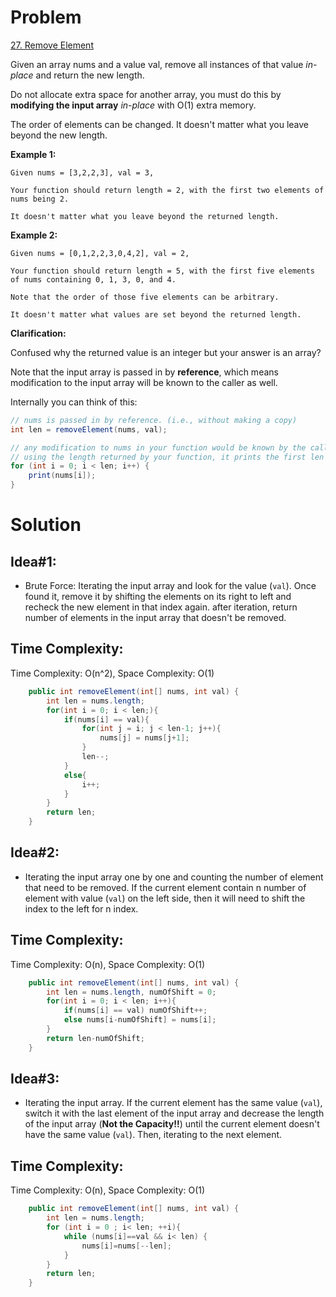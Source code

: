 # Problem
[27. Remove Element](https://leetcode.com/problems/remove-element/)

Given an array nums and a value val, remove all instances of that value *in-place* and return the new length.

Do not allocate extra space for another array, you must do this by **modifying the input array** *in-place* with O(1) extra memory.

The order of elements can be changed. It doesn't matter what you leave beyond the new length.
 

**Example 1:**
```text
Given nums = [3,2,2,3], val = 3,

Your function should return length = 2, with the first two elements of nums being 2.

It doesn't matter what you leave beyond the returned length.
```

**Example 2:**
```text
Given nums = [0,1,2,2,3,0,4,2], val = 2,

Your function should return length = 5, with the first five elements of nums containing 0, 1, 3, 0, and 4.

Note that the order of those five elements can be arbitrary.

It doesn't matter what values are set beyond the returned length.
```

**Clarification:**

Confused why the returned value is an integer but your answer is an array?

Note that the input array is passed in by **reference**, which means modification to the input array will be known to the caller as well.

Internally you can think of this:
```java
// nums is passed in by reference. (i.e., without making a copy)
int len = removeElement(nums, val);

// any modification to nums in your function would be known by the caller.
// using the length returned by your function, it prints the first len elements.
for (int i = 0; i < len; i++) {
    print(nums[i]);
}
```


# Solution
## Idea#1:
* Brute Force: Iterating the input array and look for the value (```val```). Once found it, remove it by shifting the elements on its right to left and recheck the new element in that index again. after iteration, return number of elements in the input array that doesn't be removed.
##  Time Complexity:
Time Complexity: O(n^2), Space Complexity: O(1)

```java
    public int removeElement(int[] nums, int val) {
        int len = nums.length;
        for(int i = 0; i < len;){
            if(nums[i] == val){
                for(int j = i; j < len-1; j++){
                    nums[j] = nums[j+1];
                }
                len--;
            }
            else{
                i++;
            }
        }
        return len;
    }
```

## Idea#2:
* Iterating the input array one by one and counting the number of element that need to be removed. If the current element contain n number of element with value (```val```) on the left side, then it will need to shift the index to the left for n index.


##  Time Complexity:
Time Complexity: O(n), Space Complexity: O(1)

```java
    public int removeElement(int[] nums, int val) {
        int len = nums.length, numOfShift = 0;
        for(int i = 0; i < len; i++){
            if(nums[i] == val) numOfShift++;
            else nums[i-numOfShift] = nums[i];
        }
        return len-numOfShift;
    }
```

## Idea#3:

* Iterating the input array. If the current element has the same value (```val```), switch it with the last element of the input array and decrease the length of the input array (**Not the Capacity!!**) until the current element doesn't have the same value (```val```). Then, iterating to the next element.


## Time Complexity:
Time Complexity: O(n), Space Complexity: O(1)

```java
    public int removeElement(int[] nums, int val) {
        int len = nums.length;
        for (int i = 0 ; i< len; ++i){
            while (nums[i]==val && i< len) {
                nums[i]=nums[--len];
            }
        }
        return len;
    }
```
